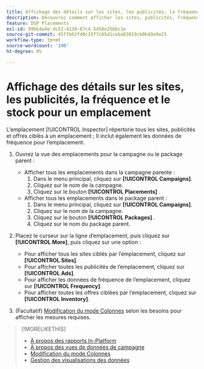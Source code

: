```yaml
---
title: Affichage des détails sur les sites, les publicités, la fréquence et le stock pour un emplacement
description: Découvrez comment afficher les sites, publicités, fréquence et données d’inventaire ciblés pour un emplacement.
feature: DSP Placements
exl-id: 99bb4a4e-dc52-4130-87c4-5458e25bbc1e
source-git-commit: 45ffb02fd0c35f7c65d1ceba03019cb0b49a9e25
workflow-type: tm+mt
source-wordcount: '190'
ht-degree: 0%

---
```


# Affichage des détails sur les sites, les publicités, la fréquence et le stock pour un emplacement

L&#39;emplacement [!UICONTROL Inspector] répertorie tous les sites, publicités et offres ciblés à un emplacement ; Il inclut également les données de fréquence pour l’emplacement.

1. Ouvrez la vue des emplacements pour la campagne ou le package parent :

   * Afficher tous les emplacements dans la campagne parente :
      1. Dans le menu principal, cliquez sur **[!UICONTROL Campaigns]**.
      1. Cliquez sur le nom de la campagne.
      1. Cliquez sur le bouton **[!UICONTROL Placements]** .
   * Afficher tous les emplacements dans le package parent :
      1. Dans le menu principal, cliquez sur **[!UICONTROL Campaigns]**.
      1. Cliquez sur le nom de la campagne.
      1. Cliquez sur le bouton **[!UICONTROL Packages]** .
      1. Cliquez sur le nom du package parent.


1. Placez le curseur sur la ligne d’emplacement, puis cliquez sur **[!UICONTROL More]**, puis cliquez sur une option :
   * Pour afficher tous les sites ciblés par l’emplacement, cliquez sur **[!UICONTROL Sites]**.
   * Pour afficher toutes les publicités de l’emplacement, cliquez sur **[!UICONTROL Ads]**.
   * Pour afficher les données de fréquence de l’emplacement, cliquez sur **[!UICONTROL Frequency]**.
   * Pour afficher toutes les offres ciblées par l’emplacement, cliquez sur **[!UICONTROL Inventory]**.

1. (Facultatif) [Modification du mode Colonnes](column-view-change.md) selon les besoins pour afficher les mesures requises.

>[!MORELIKETHIS]
>
>* [À propos des rapports In-Platform](campaign-reports-about.md)
>* [À propos des vues de données de campagne](campaign-data-views-about.md)
>* [Modification du mode Colonnes](column-view-change.md)
>* [Gestion des visualisations des données](campaign-data-visualization-manage.md)

